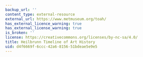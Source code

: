 ```yaml
---
backup_url: ''
content_type: external-resource
external_url: https://www.metmuseum.org/toah/
has_external_licence_warning: true
has_external_license_warning: true
is_broken: ''
license: https://creativecommons.org/licenses/by-nc-sa/4.0/
title: Heilbrunn Timeline of Art History
uid: d4f6669f-6ccc-42a6-8156-51bdeae5e9e5
---
```

